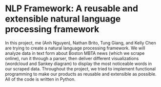 # NLP Framework: A reusable and extensible natural language processing framework

In this project, me (Anh Nguyen), Nathan Brito, Tung Giang, and Kelly Chen are trying to create a natural language processing framework. We will analyze data in text form about Boston MBTA news (which we scrape online), run it through a parser, then deliver different visualizations (wordcloud and Sankey diagram) to display the most noticeable words in our scraped data. Throughout the project, we tried to implement functional programming to make our products as reusable and extensible as possible. All of the code is written in Python.

